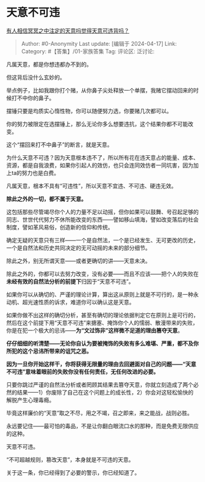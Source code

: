 # 天意不可违
[有人相信冥冥之中注定的天意吗觉得天意可违背吗？](https://www.zhihu.com/question/622129601/answer/3468514486)

> Author: #0-Anonymity
> Last update: [编辑于 2024-04-17]
> Link:
> Category: #【答集】/01-家族答集 
> Tag: 
> 评论区:
> 泛讨论:

凡属天意，都是你想违都办不到的。

但这背后没什么玄妙的。

举点例子，比如我跟你打个赌，从你鼻子尖处释放一个单摆，我赌它摆动回来的时候打不中你的鼻子。

摆锤只要是均质实心惰性物，你可以随便努力选，你要赌几次都可以。

你的努力被限定在选摆锤上，那么无论你多么想要违抗，这个结果你都不可能改变。

这个“摆回来打不中鼻子”的断言，就是天意。

为什么天意不可违？因为天意根本违不了，所以所有花在违天意占的能量、成本、资源，都是自我浪费，如果你引起人的效仿，也只会连同效仿者一同坑害，因为加上ta的努力也是白费。

凡属天意，根本不具有“可违性”，所以天意不宜违、不可违、硬违无效。

**除此之外的一切，都不属于天意。**

这包括那些尽管竭尽你个人的力量不足以动摇，但你如果可以鼓舞、号召起足够的同志、世世代代努力不休所能改变的东西——譬如移山填海，譬如改变落后的社会制度，譬如革风易俗，创造新的信仰和传统。

确定无疑的天意只有三样——一个是自然法，一个是已经发生、无可更改的历史，一个是自然法和历史共同决定的无可动摇的未来的部分细节。

除此之外，别无所谓天意——或者更确切的讲——天意未决。

除此之外的，你都可以去努力改变，没有必要——而且不应该——把个人的失败在**未经有效的自然法分析的前提下**归因于“天意不可违”。

如果你可以从确切的、严谨的理论计算，算出这从原则上就是不可行的，是一种永动机、超光速性质的诉求，难道你可以确认这是天意。

如果你做不出这样的确切分析，甚至有确切的理论依据判定它在原则上是可行的，然后在这个前提下用“天意不可违”来搪塞、掩饰你个人的懦弱、散漫带来的失败，你是在犯一个极大的忌讳——**为“文过饰非”这样微不足道的理由篡夺天意**。

**仔仔细细的听清楚——无论你自认为要被掩饰的失败有多么难堪、严重，都不及你所犯的这个忌讳所带来的诅咒之恶。**

**因为一旦你开始这样干，你将获得无限量的理由去回避面对自己的问题——“天意不可违”意味着眼前的失败你没有任何责任，无任何改进的必要。**

只要你跳过严谨的自然法分析或者罔顾其结果去篡夺天意，你就立刻造成了两个必然的结果——1）你废除了自己在这个问题上的成长性，2）你会对这轻松愉快的解脱产生心理毒瘾。

毕竟这样廉价的“天意”取之不尽，用之不竭，召之即来，来之能战，战则必胜。

永远要记住——最可怕的毒品，不是让你翻白眼流口水的那种，而是免费无限供应的这种。

天意不可违。

“不可超越规则，篡改天意”，本身就是不可违的天意。

关于这一条，你已经得到了必要的警示，你已经知道了。